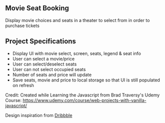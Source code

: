 ## Movie Seat Booking

Display movie choices and seats in a theater to select from in order to purchase tickets

## Project Specifications

- Display UI with movie select, screen, seats, legend & seat info
- User can select a movie/price
- User can select/deselect seats
- User can not select occupied seats
- Number of seats and price will update
- Save seats, movie and price to local storage so that UI is still populated on refresh

Credit: Created while Learning the Javascript from Brad Traversy's Udemy Course: https://www.udemy.com/course/web-projects-with-vanilla-javascript/

Design inspiration from [Dribbble](https://dribbble.com/shots/3628370-Movie-Seat-Booking)
